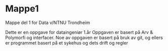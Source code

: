 # Mappe1
Mappe del 1 for Data v/NTNU Trondheim

Dette er en oppgave for dataingeniør 1.år
Oppgaven er basert på Arv & Polymorfi og interfacer.
Noe av oppgaven er basert på bruk av git, og ellers er programmet basert på et sykehus og dets drift og regler
